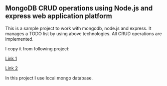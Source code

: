 ## MongoDB CRUD operations using Node.js and express web application platform

This is a sample project to work with mongodb, node.js and express. 
It manages a TODO list by using above technologies.
All CRUD operations are implemented. 

I copy it from following project:

<a href="https://medium.com/@diogo.fg.pinheiro/simple-to-do-list-app-with-node-js-and-mongodb-chapter-1-c645c7a27583"> Link 1 </a>

<a href="https://medium.com/@diogo.fg.pinheiro/simple-to-do-list-app-with-node-js-and-mongodb-chapter-2-3780a1c5b039"> Link 2 </a>

In this project I use local mongo database. 
